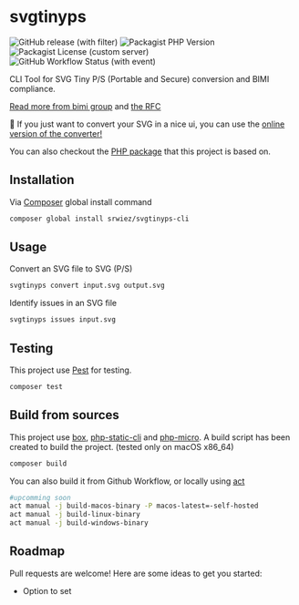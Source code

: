 # svgtinyps

![GitHub release (with filter)](https://img.shields.io/github/v/release/SRWieZ/svgtinyps-cli)
![Packagist PHP Version](https://img.shields.io/packagist/dependency-v/SRWieZ/svgtinyps-cli/php)
![Packagist License (custom server)](https://img.shields.io/packagist/l/SRWieZ/svgtinyps-cli)
![GitHub Workflow Status (with event)](https://img.shields.io/github/actions/workflow/status/SRWieZ/svgtinyps-cli/test.yml)


CLI Tool for SVG Tiny P/S (Portable and Secure) conversion and BIMI compliance.

[Read more from bimi group](https://bimigroup.org/creating-bimi-svg-logo-files/)
and [the RFC](https://datatracker.ietf.org/doc/id/draft-svg-tiny-ps-abrotman-00.txt)

🧪 If you just want to convert your SVG in a nice ui, you can use the
[online version of the converter!](https://checkbimi.com/convertsvg)

You can also checkout the [PHP package](https://github.com/SRWieZ/php-svg-ps-converter) that this project is based on.

## Installation

[//]: # (Download the latest release from [Github releases]&#40;https://github.com/SRWieZ/svgtinyps-cli/releases&#41;)

Via [Composer](https://getcomposer.org/) global install command
```bash
composer global install srwiez/svgtinyps-cli
```

[//]: # (Coming soon to [Homebrew]&#40;https://brew.sh/&#41;)

[//]: # (Via [Homebrew]&#40;https://brew.sh/&#41; &#40;macOS & Linux&#41;)

[//]: # (```bash)

[//]: # (brew tap srwiez/homebrew-tap)

[//]: # (brew install svgtinyps)

[//]: # (```)

## Usage

Convert an SVG file to SVG (P/S)

```bash
svgtinyps convert input.svg output.svg
```

Identify issues in an SVG file

```bash
svgtinyps issues input.svg
```

[//]: # (Minify an SVG file)

[//]: # ()
[//]: # (```bash)

[//]: # (svgtinyps minify input.svg)

[//]: # (```)


## Testing
This project use [Pest](https://pestphp.com/) for testing.
```bash
composer test
```

## Build from sources
This project use [box](https://github.com/box-project/box), [php-static-cli](https://github.com/crazywhalecc/static-php-cli) and [php-micro](https://github.com/dixyes/phpmicro).
A build script has been created to build the project. (tested only on macOS x86_64)
```bash
composer build
```

You can also build it from Github Workflow, or locally using [act](https://github.com/nektos/act)
```bash
#upcomming soon
act manual -j build-macos-binary -P macos-latest=-self-hosted
act manual -j build-linux-binary
act manual -j build-windows-binary
```
## Roadmap
Pull requests are welcome! Here are some ideas to get you started:
- Option to set <title>
- Use Symfony Console for better ui
- Build binaries for Windows, Linux and MacOS
- Publish on Homebrew 
- Automate everything with Github Actions


## Credits

**svgtinyps** was created by Eser DENIZ.

Inspired by the official scripts
of [authindicators/svg-ps-converters](https://github.com/authindicators/svg-ps-converters)

Thanks to [gilbarbara/logos](https://github.com/gilbarbara/logos) for the logos used in the tests.

## License

**svgtinyps** PHP is licensed under the MIT License. See LICENSE for more information.